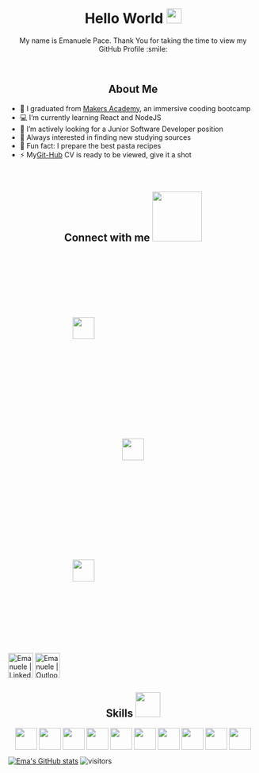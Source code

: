 
<!--
<div align="center">
<img width="100%" height = "250px" src="https://cdn.pixabay.com/photo/2018/01/14/23/12/nature-3082832_1280.jpg" alt="cover" />
</div>
-->

<h1 align='center'> Hello World <img src = "https://raw.githubusercontent.com/MartinHeinz/MartinHeinz/master/wave.gif" width = 30px> </h1>

<p align='center' size='60px' >My name is Emanuele Pace. Thank You for taking the time to view my GitHub Profile :smile: </p>

<div align='left' size='100px'> 

<br>
<h2 align='center'> About Me </h2>


- :blue_book: I graduated from [Makers Academy](https://www.makers.tech), an immersive cooding bootcamp
- :computer: I’m currently learning React and NodeJS
- :office: I’m actively looking for a Junior Software Developer position
- 🤔 Always interested in finding new studying sources
- :spaghetti: Fun fact: I prepare the best pasta recipes
- ⚡ My[Git-Hub](https://github.com/Emanuele-20/CV) CV is ready to be viewed, give it a shot


<br/>

<h2 align='center'> Connect with me <img src='https://raw.githubusercontent.com/ShahriarShafin/ShahriarShafin/main/Assets/handshake.gif' width="100px"> </h2>

<p style="padding: 30px"> 
  
<a href ='mailto:emanuele.10@outlook.com'> 
<img style="padding: 100px" width="44px" src="https://upload.wikimedia.org/wikipedia/commons/4/48/Outlook.com_icon.svg"/>  
  
<a style="padding: 100px" href='https://www.linkedin.com/in/https://www.linkedin.com/in/emanuele-pace10/'>
<img style="padding: 100px" width = '44px' src="https://raw.githubusercontent.com/rahulbanerjee26/githubAboutMeGenerator/main/icons/linked-in-alt.svg"/>  
  
<a href='https://www.github.com/https://github.com/Emanuele-20'>
<img style="padding: 100px" width = '44px' src="https://raw.githubusercontent.com/rahulbanerjee26/githubAboutMeGenerator/main/icons/github.svg"/>


[<img align="center" alt="Emanuele | LinkedIn" width="50px" src="https://upload.wikimedia.org/wikipedia/commons/c/c9/Linkedin.svg" target='_blank'/>](https://www.linkedin.com/in/emanuele-pace10/)
[<img align="center" alt="Emanuele | Outlook" width="50px" src="https://upload.wikimedia.org/wikipedia/commons/4/48/Outlook.com_icon.svg" />](mailto:emanuele.10b@outlook.com)


</p>


</div>

<h2 align='center'> Skills <img src = "https://media2.giphy.com/media/QssGEmpkyEOhBCb7e1/giphy.gif?cid=ecf05e47a0n3gi1bfqntqmob8g9aid1oyj2wr3ds3mg700bl&rid=giphy.gif" width = 50px> </h2>
<p align = 'center'>
<img width ='44px' align='center' src ='https://raw.githubusercontent.com/rahulbanerjee26/githubAboutMeGenerator/main/icons/html.svg'>
<img width ='44px' align='center' src ='https://raw.githubusercontent.com/rahulbanerjee26/githubAboutMeGenerator/main/icons/css.svg'>
<img width ='44px' align='center' src ='https://raw.githubusercontent.com/rahulbanerjee26/githubAboutMeGenerator/main/icons/javascript.svg'>
<img width ='44px' align='center' src ='https://raw.githubusercontent.com/rahulbanerjee26/githubAboutMeGenerator/main/icons/nodejs.svg'>
<img width ='44px' align='center' src ='https://raw.githubusercontent.com/rahulbanerjee26/githubAboutMeGenerator/main/icons/reactjs.svg'>
<img width ='44px' align='center' src ='https://raw.githubusercontent.com/rahulbanerjee26/githubAboutMeGenerator/main/icons/ruby.svg'>
<img width ='44px' align='center' src ='https://raw.githubusercontent.com/rahulbanerjee26/githubAboutMeGenerator/main/icons/jasmine.svg'>
<img width ='44px' align='center' src ='https://raw.githubusercontent.com/rahulbanerjee26/githubAboutMeGenerator/main/icons/jest.svg'>
<img width ='44px' align='center' src ='https://raw.githubusercontent.com/rahulbanerjee26/githubAboutMeGenerator/main/icons/git.svg'>
<img width ='44px' align='center' src ='https://raw.githubusercontent.com/rahulbanerjee26/githubAboutMeGenerator/main/icons/github.svg'>
<br>
</p>





[![Ema's GitHub stats](https://github-readme-stats.vercel.app/api?username=Emanuele-20)](https://github.com/anuraghazra/github-readme-stats)
![visitors](https://visitor-badge.glitch.me/badge?page_id=https://github.com/Emanuele-20.https://github.com/Emanuele-20)

